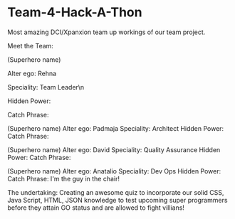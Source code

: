 # Team-4-Hack-A-Thon
Most amazing DCI/Xpanxion team up workings of our team project.

Meet the Team:

(Superhero name)

Alter ego: Rehna

Speciality: Team Leader\n

Hidden Power:

Catch Phrase:


(Superhero name)
Alter ego: Padmaja
Speciality: Architect
Hidden Power: 
Catch Phrase:


(Superhero name)
Alter ego: David
Speciality: Quality Assurance
Hidden Power:
Catch Phrase:


(Superhero name)
Alter ego: Anatalio
Speciality: Dev Ops
Hidden Power: 
Catch Phrase: I'm the guy in the chair!

The undertaking: Creating an awesome quiz to incorporate our solid CSS, Java Script, HTML, JSON knowledge to test upcoming super programmers before they attain GO status and are allowed to fight villians!
